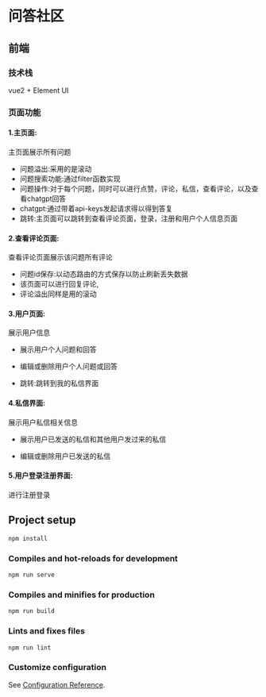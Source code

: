 # 问答社区

## 前端

### 技术栈

vue2 + Element UI

### 页面功能

#### 1.主页面:

主页面展示所有问题

* 问题溢出:采用的是滚动
* 问题搜索功能:通过filter函数实现
* 问题操作:对于每个问题，同时可以进行点赞，评论，私信，查看评论，以及查看chatgpt回答
* chatgpt:通过带着api-keys发起请求得以得到答复
* 跳转:主页面可以跳转到查看评论页面，登录，注册和用户个人信息页面

#### 2.查看评论页面:

查看评论页面展示该问题所有评论

* 问题id保存:以动态路由的方式保存以防止刷新丢失数据
* 该页面可以进行回复评论,
* 评论溢出同样是用的滚动

#### 3.用户页面:

展示用户信息

* 展示用户个人问题和回答
* 编辑或删除用户个人问题或回答

* 跳转:跳转到我的私信界面

#### 4.私信界面:

展示用户私信相关信息

* 展示用户已发送的私信和其他用户发过来的私信

* 编辑或删除用户已发送的私信

#### 5.用户登录注册界面:

进行注册登录
## Project setup
```
npm install
```

### Compiles and hot-reloads for development
```
npm run serve
```

### Compiles and minifies for production
```
npm run build
```

### Lints and fixes files
```
npm run lint
```

### Customize configuration
See [Configuration Reference](https://cli.vuejs.org/config/).
